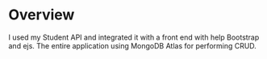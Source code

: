 # Overview
I used my Student API and integrated it with a front end with help Bootstrap and ejs. 
The entire application using MongoDB Atlas for performing CRUD.
